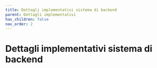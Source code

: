 ```yaml
---
title: Dettagli implementativi sistema di backend
parent: Dettagli implementativi
has_children: false
nav_order: 2
---
```


# Dettagli implementativi sistema di backend